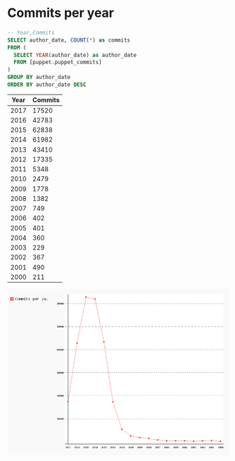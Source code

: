 # Commits per year

```sql
-- Year,Commits
SELECT author_date, COUNT(*) as commits
FROM (
  SELECT YEAR(author_date) as author_date
  FROM [puppet.puppet_commits]
)
GROUP BY author_date
ORDER BY author_date DESC

```

| Year | Commits |
|------|---------|
| 2017 | 17520   |
| 2016 | 42783   |
| 2015 | 62838   |
| 2014 | 61982   |
| 2013 | 43410   |
| 2012 | 17335   |
| 2011 | 5348    |
| 2010 | 2479    |
| 2009 | 1778    |
| 2008 | 1382    |
| 2007 | 749     |
| 2006 | 402     |
| 2005 | 401     |
| 2004 | 360     |
| 2003 | 229     |
| 2002 | 367     |
| 2001 | 490     |
| 2000 | 211     |

![Commits per year](assets/commits-per-year.png)